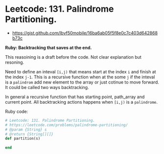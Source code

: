 # Leetcode: 131. Palindrome Partitioning.

- https://gist.github.com/lbvf50mobile/16ba6ab05f5f8e0c7c403d642868b73c

**Ruby: Backtracking that saves at the end.**


This reasoining is a draft before the code. Not clear explanation but resoning.

Need to define an inteval `[i,j)` that means start at the index `i` and finish at the index `j-1`. This is a recursive function when at the some `j` if the inteval is a `palindrom` add new element to the array or just cotinue to move forward. It could be called two ways backtracking. 

In general a recursive function that has starting point, path_array and current point. All backtracking actions happens when `[i,j)` is a `palindrome`.
 
Ruby code:
```Ruby
# Leetcode: 131. Palindrome Partitioning.
# https://leetcode.com/problems/palindrome-partitioning/
# @param {String} s
# @return {String[][]}
def partition(s)
    
end
```
